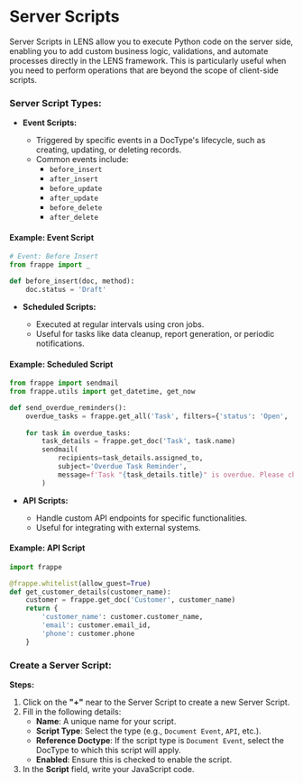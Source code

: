 #  Server Scripts
  
Server Scripts in LENS allow you to execute Python code on the server side, enabling you to add custom business logic, validations, and automate processes directly in the LENS framework. This is particularly useful when you need to perform operations that are beyond the scope of client-side scripts.
  

### Server Script Types:
  
-   **Event Scripts:**
    
    -   Triggered by specific events in a DocType's lifecycle, such as creating, updating, or deleting records.
    -   Common events include:
        -   `before_insert`
        -   `after_insert`
        -   `before_update`
        -   `after_update`
        -   `before_delete`
        -   `after_delete`

#### Example: Event Script
```python
# Event: Before Insert
from frappe import _

def before_insert(doc, method):
    doc.status = 'Draft'
```
-   **Scheduled Scripts:**
    
    -   Executed at regular intervals using cron jobs.
    -   Useful for tasks like data cleanup, report generation, or periodic notifications.

#### Example: Scheduled Script
```python
from frappe import sendmail
from frappe.utils import get_datetime, get_now

def send_overdue_reminders():
    overdue_tasks = frappe.get_all('Task', filters={'status': 'Open', 'due_date': ['<', get_now()]})
    
    for task in overdue_tasks:
        task_details = frappe.get_doc('Task', task.name)
        sendmail(
            recipients=task_details.assigned_to,
            subject='Overdue Task Reminder',
            message=f'Task "{task_details.title}" is overdue. Please check!'
        )
```

-   **API Scripts:**
    
    -   Handle custom API endpoints for specific functionalities.
    -   Useful for integrating with external systems.
  
#### Example: API Script

```python
import frappe

@frappe.whitelist(allow_guest=True)
def get_customer_details(customer_name):
    customer = frappe.get_doc('Customer', customer_name)
    return {
        'customer_name': customer.customer_name,
        'email': customer.email_id,
        'phone': customer.phone
    }
```

### Create a Server Script:

**Steps:**

 1. Click on the **"+"** near to the Server Script to create a new Server Script.
 2. Fill in the following details:
	  - **Name**: A unique name for your script.
	  - **Script Type**: Select the type (e.g., `Document Event`, `API`, etc.).
	  - **Reference Doctype**: If the script type is `Document Event`, select the DocType to which this script will apply.
	  - **Enabled**: Ensure this is checked to enable the script.
3. In the **Script** field, write your JavaScript code.
<!--stackedit_data:
eyJoaXN0b3J5IjpbLTExMTMyNDk2MTQsMTMyNDE1MzY4XX0=
-->